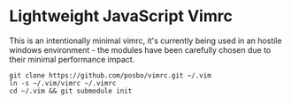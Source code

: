 # Lightweight JavaScript Vimrc
This is an intentionally minimal vimrc, it's currently being used in an hostile windows environment - the modules have been carefully chosen due to their minimal performance impact.

```
git clone https://github.com/posbo/vimrc.git ~/.vim
ln -s ~/.vim/vimrc ~/.vimrc
cd ~/.vim && git submodule init
```
